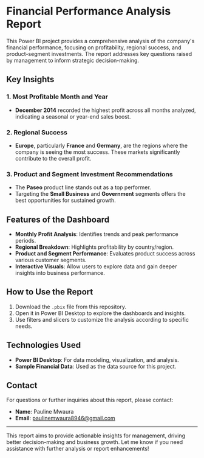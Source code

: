 # Financial Performance Analysis Report

This Power BI project provides a comprehensive analysis of the company's financial performance, focusing on profitability, regional success, and product-segment investments. The report addresses key questions raised by management to inform strategic decision-making.

## **Key Insights**

### 1. Most Profitable Month and Year
- **December 2014** recorded the highest profit across all months analyzed, indicating a seasonal or year-end sales boost.

### 2. Regional Success
- **Europe**, particularly **France** and **Germany**, are the regions where the company is seeing the most success. These markets significantly contribute to the overall profit.

### 3. Product and Segment Investment Recommendations
- The **Paseo** product line stands out as a top performer.
- Targeting the **Small Business** and **Government** segments offers the best opportunities for sustained growth.

## **Features of the Dashboard**
- **Monthly Profit Analysis**: Identifies trends and peak performance periods.
- **Regional Breakdown**: Highlights profitability by country/region.
- **Product and Segment Performance**: Evaluates product success across various customer segments.
- **Interactive Visuals**: Allow users to explore data and gain deeper insights into business performance.

## **How to Use the Report**
1. Download the `.pbix` file from this repository.
2. Open it in Power BI Desktop to explore the dashboards and insights.
3. Use filters and slicers to customize the analysis according to specific needs.

## **Technologies Used**
- **Power BI Desktop**: For data modeling, visualization, and analysis.
- **Sample Financial Data**: Used as the data source for this project.

## **Contact**
For questions or further inquiries about this report, please contact:

- **Name**: Pauline Mwaura
- **Email**: paulinemwaura8946@gmail.com

---

This report aims to provide actionable insights for management, driving better decision-making and business growth. Let me know if you need assistance with further analysis or report enhancements!
